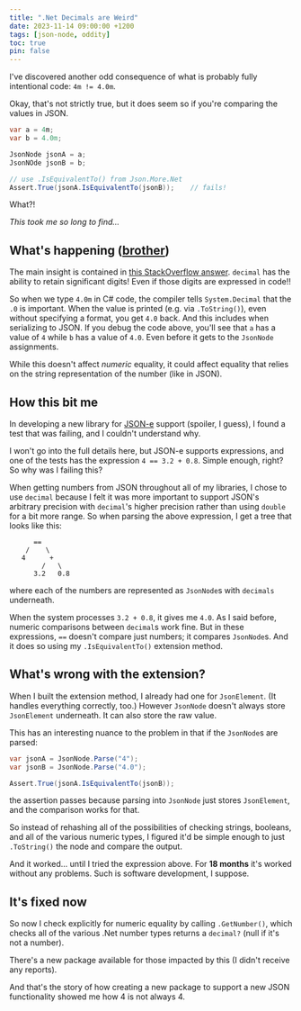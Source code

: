 ```yaml
---
title: ".Net Decimals are Weird"
date: 2023-11-14 09:00:00 +1200
tags: [json-node, oddity]
toc: true
pin: false
---
```


I've discovered another odd consequence of what is probably fully intentional code:  `4m != 4.0m`.

Okay, that's not strictly true, but it does seem so if you're comparing the values in JSON.

```c#
var a = 4m;
var b = 4.0m;

JsonNode jsonA = a;
JsonNOde jsonB = b;

// use .IsEquivalentTo() from Json.More.Net
Assert.True(jsonA.IsEquivalentTo(jsonB));    // fails!
```

What?!

_This took me so long to find..._

## What's happening ([brother](https://www.youtube.com/watch?v=tvjrSU9RaPs))

The main insight is contained in [this StackOverflow answer](https://stackoverflow.com/a/13770183/878701).  `decimal` has the ability to retain significant digits!  Even if those digits are expressed in code!!

So when we type `4.0m` in C# code, the compiler tells `System.Decimal` that the `.0` is important.  When the value is printed (e.g. via `.ToString()`), even without specifying a format, you get `4.0` back.  And this includes when serializing to JSON.  If you debug the code above, you'll see that `a` has a value of `4` while `b` has a value of `4.0`.  Even before it gets to the `JsonNode` assignments.

While this doesn't affect _numeric_ equality, it could affect equality that relies on the string representation of the number (like in JSON).

## How this bit me

In developing a new library for [JSON-e](https://json-e.js.org/) support (spoiler, I guess), I found a test that was failing, and I couldn't understand why.

I won't go into the full details here, but JSON-e supports expressions, and one of the tests has the expression `4 == 3.2 + 0.8`.  Simple enough, right?  So why was I failing this?

When getting numbers from JSON throughout all of my libraries, I chose to use `decimal` because I felt it was more important to support JSON's arbitrary precision with `decimal`'s higher precision rather than using `double` for a bit more range.  So when parsing the above expression, I get a tree that looks like this:

```
      ==
    /    \
   4      +
        /   \
      3.2   0.8
```

where each of the numbers are represented as `JsonNode`s with `decimals` underneath.

When the system processes `3.2 + 0.8`, it gives me `4.0`.  As I said before, numeric comparisons between `decimal`s work fine.  But in these expressions, `==` doesn't compare just numbers; it compares `JsonNode`s.  And it does so using my `.IsEquivalentTo()` extension method.

## What's wrong with the extension?

When I built the extension method, I already had one for `JsonElement`.  (It handles everything correctly, too.)  However `JsonNode` doesn't always store `JsonElement` underneath.  It can also store the raw value.

This has an interesting nuance to the problem in that if the `JsonNode`s are parsed:

```c#
var jsonA = JsonNode.Parse("4");
var jsonB = JsonNode.Parse("4.0");

Assert.True(jsonA.IsEquivalentTo(jsonB));
```

the assertion passes because parsing into `JsonNode` just stores `JsonElement`, and the comparison works for that.

So instead of rehashing all of the possibilities of checking strings, booleans, and all of the various numeric types, I figured it'd be simple enough to just `.ToString()` the node and compare the output.

And it worked... until I tried the expression above.  For **18 months** it's worked without any problems.  Such is software development, I suppose.

## It's fixed now

So now I check explicitly for numeric equality by calling `.GetNumber()`, which checks all of the various .Net number types returns a `decimal?` (null if it's not a number).

There's a new package available for those impacted by this (I didn't receive any reports).

And that's the story of how creating a new package to support a new JSON functionality showed me how 4 is not always 4.
